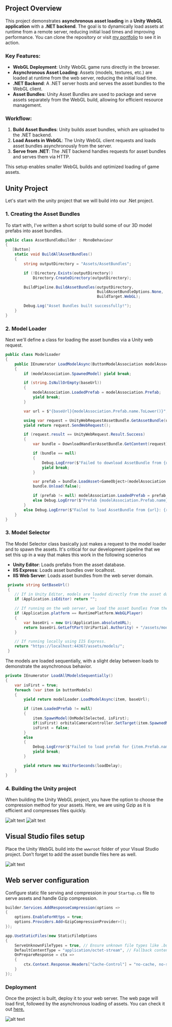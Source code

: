## Project Overview

This project demonstrates **asynchronous asset loading** in a **Unity WebGL application** with a **.NET backend**. The goal is to dynamically load assets at runtime from a remote server, reducing initial load times and improving performance. You can clone the repository or visit [my portfolio](http://www.brianhoglundportfolio.com/) to see it in action.

### Key Features:
- **WebGL Deployment**: Unity WebGL game runs directly in the browser.
- **Asynchronous Asset Loading**: Assets (models, textures, etc.) are loaded at runtime from the web server, reducing the initial load time.
- **.NET Backend**: A .NET server hosts and serves the asset bundles to the WebGL client.
- **Asset Bundles**: Unity Asset Bundles are used to package and serve assets separately from the WebGL build, allowing for efficient resource management.

### Workflow:
1. **Build Asset Bundles**: Unity builds asset bundles, which are uploaded to the .NET backend.
2. **Load Assets in WebGL**: The Unity WebGL client requests and loads asset bundles asynchronously from the server.
3. **Serve from .NET**: The .NET backend handles requests for asset bundles and serves them via HTTP.

This setup enables smaller WebGL builds and optimized loading of game assets.


## Unity Project
Let's start with the unity project that we will build into our .Net project. 

### 1. Creating the Asset Bundles
To start with, I've written a short script to build some of our 3D model prefabs into asset bundles.
```csharp
public class AssetBundleBuilder : MonoBehaviour
{
   [Button]
    static void BuildAllAssetBundles()
    {
        string outputDirectory = "Assets/AssetBundles";

        if (!Directory.Exists(outputDirectory))
            Directory.CreateDirectory(outputDirectory);

        BuildPipeline.BuildAssetBundles(outputDirectory, 
                                        BuildAssetBundleOptions.None, 
                                        BuildTarget.WebGL);

        Debug.Log("Asset Bundles built successfully!");
    }
}
```

### 2. Model Loader
Next we'll define a class for loading the asset bundles via a Unity web request. 
```csharp
public class ModelLoader
{
    public IEnumerator LoadModelAsync(ButtonModelAssociation modelAssociation, string baseUrl)
    {
        if (modelAssociation.SpawnedModel) yield break;

        if (string.IsNullOrEmpty(baseUrl))
        {
            modelAssociation.LoadedPrefab = modelAssociation.Prefab;
            yield break;
        }

        var url = $"{baseUrl}{modelAssociation.Prefab.name.ToLower()}";

        using var request = UnityWebRequestAssetBundle.GetAssetBundle(url);
        yield return request.SendWebRequest();

        if (request.result == UnityWebRequest.Result.Success)
        {
            var bundle = DownloadHandlerAssetBundle.GetContent(request);

            if (bundle == null)
            {
                Debug.LogError($"Failed to download AssetBundle from {url}: Bundle is null");
                yield break;
            }

            var prefab = bundle.LoadAsset<GameObject>(modelAssociation.Prefab.name);
            bundle.Unload(false);

            if (prefab != null) modelAssociation.LoadedPrefab = prefab;
            else Debug.LogError($"Prefab {modelAssociation.Prefab.name} not found in AssetBundle {url}");
        }
        else Debug.LogError($"Failed to load AssetBundle from {url}: {request.error}");
    }
}
```

### 3. Model Selector
The Model Selector class basically just makes a request to the model loader and to spawn the assets. It's critical for our development pipeline that we set this up in a way that makes this work in the following scenerios

- **Unity Editor**: Loads prefabs from the asset database.
- **IIS Express**: Loads asset bundles over localhost.
- **IIS Web Server**: Loads asset bundles from the web server domain.
```csharp
 private string GetBaseUrl()
 {
    // If in Unity Editor, models are loaded directly from the asset database
    if (Application.isEditor) return "";

    // If running on the web server, we load the asset bundles from the server domain.
    if (Application.platform == RuntimePlatform.WebGLPlayer)
    {
        var baseUri = new Uri(Application.absoluteURL);
        return baseUri.GetLeftPart(UriPartial.Authority) + "/assets/models/";
    }

    // If running locally using IIS Express.
    return "https://localhost:44367/assets/models/";
 }
```

The models are loaded sequentially, with a slight delay between loads to demonstrate the asynchronous behavior. 

```csharp
private IEnumerator LoadAllModelsSequentially()
{
    var isFirst = true;
    foreach (var item in buttonModels)
    {
        yield return modelLoader.LoadModelAsync(item, baseUrl);

        if (item.LoadedPrefab != null)
        {
            item.SpawnModel(OnModelSelected, isFirst);
            if(isFirst) orbitalCameraController.SetTarget(item.SpawnedModel);
            isFirst = false;
        }
        else
        {
            Debug.LogError($"Failed to load prefab for {item.Prefab.name}. Check logs for ModelLoader errors.");
            yield break;
        }

        yield return new WaitForSeconds(loadDelay);
    }
}
```

### 4. Building the Unity project

When building the Unity WebGL project, you have the option to choose the compression method for your assets. Here, we are using Gzip as it is efficient and compresses files quickly.

![alt text](WebGLBuildSettings-1.PNG) ![alt text](UnityBuildFiles-1.PNG)

## Visual Studio files setup
Place the Unity WebGL build into the `wwwroot` folder of your Visual Studio project. Don’t forget to add the asset bundle files here as well.

![alt text](FilesStuff-1.PNG)

## Web server configuration
Configure static file serving and compression in your `Startup.cs` file to serve assets and handle Gzip compression.

```csharp
builder.Services.AddResponseCompression(options =>
{
    options.EnableForHttps = true;
    options.Providers.Add<GzipCompressionProvider>();
});
```
```csharp
app.UseStaticFiles(new StaticFileOptions
{
    ServeUnknownFileTypes = true, // Ensure unknown file types like .bundle are served
    DefaultContentType = "application/octet-stream", // Fallback content type
    OnPrepareResponse = ctx =>
    {
        ctx.Context.Response.Headers["Cache-Control"] = "no-cache, no-store";
    }
});
```

### Deployment
Once the project is built, deploy it to your web server. The web page will load first, followed by the asynchronous loading of assets. You can check it out [here.](http://www.brianhoglundportfolio.com/)

![alt text](Capture-1.PNG)
